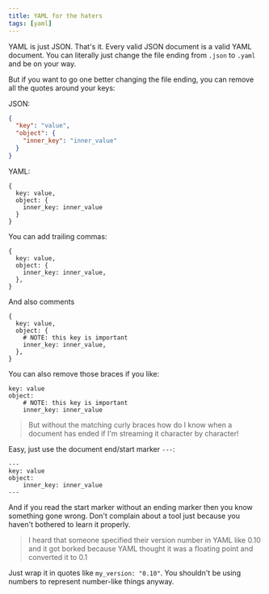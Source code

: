 ```yaml
---
title: YAML for the haters
tags: [yaml]
---
```


YAML is just JSON. That's it. Every valid JSON document is a valid YAML
document. You can literally just change the file ending from `.json` to `.yaml`
and be on your way.

But if you want to go one better changing the file ending, you can remove all
the quotes around your keys:

JSON:

```json
{
  "key": "value",
  "object": {
    "inner_key": "inner_value"
  }
}
```

YAML:

```
{
  key: value,
  object: {
    inner_key: inner_value
  }
}
```

You can add trailing commas:

```
{
  key: value,
  object: {
    inner_key: inner_value,
  },
}
```

And also comments

```
{
  key: value,
  object: {
    # NOTE: this key is important
    inner_key: inner_value,
  },
}
```

You can also remove those braces if you like:

```
key: value
object:
    # NOTE: this key is important
    inner_key: inner_value
```

> But without the matching curly braces how do I know when a document has ended
> if I'm streaming it character by character!

Easy, just use the document end/start marker `---`:

```
---
key: value
object:
    inner_key: inner_value
---
```

And if you read the start marker without an ending marker then you know
something gone wrong. Don't complain about a tool just because you haven't
bothered to learn it properly.

> I heard that someone specified their version number in YAML like 0.10 and it
> got borked because YAML thought it was a floating point and converted it to
> 0.1

Just wrap it in quotes like `my_version: "0.10"`. You shouldn't be using
numbers to represent number-like things anyway.
